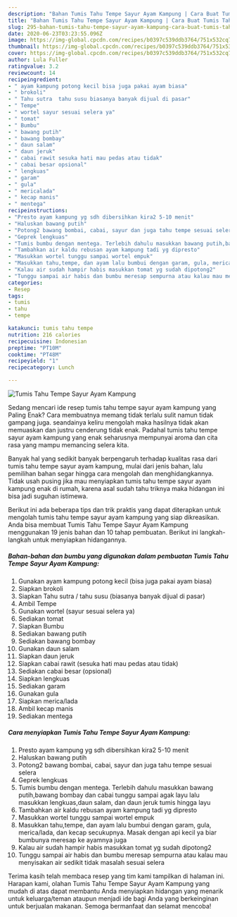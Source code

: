 ```yaml
---
description: "Bahan Tumis Tahu Tempe Sayur Ayam Kampung | Cara Buat Tumis Tahu Tempe Sayur Ayam Kampung Yang Bikin Ngiler"
title: "Bahan Tumis Tahu Tempe Sayur Ayam Kampung | Cara Buat Tumis Tahu Tempe Sayur Ayam Kampung Yang Bikin Ngiler"
slug: 295-bahan-tumis-tahu-tempe-sayur-ayam-kampung-cara-buat-tumis-tahu-tempe-sayur-ayam-kampung-yang-bikin-ngiler
date: 2020-06-23T03:23:55.096Z
image: https://img-global.cpcdn.com/recipes/b0397c539ddb3764/751x532cq70/tumis-tahu-tempe-sayur-ayam-kampung-foto-resep-utama.jpg
thumbnail: https://img-global.cpcdn.com/recipes/b0397c539ddb3764/751x532cq70/tumis-tahu-tempe-sayur-ayam-kampung-foto-resep-utama.jpg
cover: https://img-global.cpcdn.com/recipes/b0397c539ddb3764/751x532cq70/tumis-tahu-tempe-sayur-ayam-kampung-foto-resep-utama.jpg
author: Lula Fuller
ratingvalue: 3.2
reviewcount: 14
recipeingredient:
- " ayam kampung potong kecil bisa juga pakai ayam biasa"
- " brokoli"
- " Tahu sutra  tahu susu biasanya banyak dijual di pasar"
- " Tempe"
- " wortel sayur sesuai selera ya"
- " tomat"
- " Bumbu"
- " bawang putih"
- " bawang bombay"
- " daun salam"
- " daun jeruk"
- " cabai rawit sesuka hati mau pedas atau tidak"
- " cabai besar opsional"
- " lengkuas"
- " garam"
- " gula"
- " mericalada"
- " kecap manis"
- " mentega"
recipeinstructions:
- "Presto ayam kampung yg sdh dibersihkan kira2 5-10 menit"
- "Haluskan bawang putih"
- "Potong2 bawang bombai, cabai, sayur dan juga tahu tempe sesuai selera"
- "Geprek lengkuas"
- "Tumis bumbu dengan mentega. Terlebih dahulu masukkan bawang putih,bawang bombay dan cabai tunggu sampai agak layu lalu masukkan lengkuas,daun salam, dan daun jeruk tumis hingga layu"
- "Tambahkan air kaldu rebusan ayam kampung tadi yg dipresto"
- "Masukkan wortel tunggu sampai wortel empuk"
- "Masukkan tahu,tempe, dan ayam lalu bumbui dengan garam, gula, merica/lada, dan kecap secukupnya. Masak dengan api kecil ya biar bumbunya meresap ke ayamnya juga"
- "Kalau air sudah hampir habis masukkan tomat yg sudah dipotong2"
- "Tunggu sampai air habis dan bumbu meresap sempurna atau kalau mau menyisakan air sedikit tidak masalah sesuai selera"
categories:
- Resep
tags:
- tumis
- tahu
- tempe

katakunci: tumis tahu tempe 
nutrition: 216 calories
recipecuisine: Indonesian
preptime: "PT10M"
cooktime: "PT48M"
recipeyield: "1"
recipecategory: Lunch

---
```



![Tumis Tahu Tempe Sayur Ayam Kampung](https://img-global.cpcdn.com/recipes/b0397c539ddb3764/751x532cq70/tumis-tahu-tempe-sayur-ayam-kampung-foto-resep-utama.jpg)

Sedang mencari ide resep tumis tahu tempe sayur ayam kampung yang Paling Enak? Cara membuatnya memang tidak terlalu sulit namun tidak gampang juga. seandainya keliru mengolah maka hasilnya tidak akan memuaskan dan justru cenderung tidak enak. Padahal tumis tahu tempe sayur ayam kampung yang enak seharusnya mempunyai aroma dan cita rasa yang mampu memancing selera kita.



Banyak hal yang sedikit banyak berpengaruh terhadap kualitas rasa dari tumis tahu tempe sayur ayam kampung, mulai dari jenis bahan, lalu pemilihan bahan segar hingga cara mengolah dan menghidangkannya. Tidak usah pusing jika mau menyiapkan tumis tahu tempe sayur ayam kampung enak di rumah, karena asal sudah tahu triknya maka hidangan ini bisa jadi suguhan istimewa.


Berikut ini ada beberapa tips dan trik praktis yang dapat diterapkan untuk mengolah tumis tahu tempe sayur ayam kampung yang siap dikreasikan. Anda bisa membuat Tumis Tahu Tempe Sayur Ayam Kampung menggunakan 19 jenis bahan dan 10 tahap pembuatan. Berikut ini langkah-langkah untuk menyiapkan hidangannya.

<!--inarticleads1-->

##### Bahan-bahan dan bumbu yang digunakan dalam pembuatan Tumis Tahu Tempe Sayur Ayam Kampung:

1. Gunakan  ayam kampung potong kecil (bisa juga pakai ayam biasa)
1. Siapkan  brokoli
1. Siapkan  Tahu sutra / tahu susu (biasanya banyak dijual di pasar)
1. Ambil  Tempe
1. Gunakan  wortel (sayur sesuai selera ya)
1. Sediakan  tomat
1. Siapkan  Bumbu
1. Sediakan  bawang putih
1. Sediakan  bawang bombay
1. Gunakan  daun salam
1. Siapkan  daun jeruk
1. Siapkan  cabai rawit (sesuka hati mau pedas atau tidak)
1. Sediakan  cabai besar (opsional)
1. Siapkan  lengkuas
1. Sediakan  garam
1. Gunakan  gula
1. Siapkan  merica/lada
1. Ambil  kecap manis
1. Sediakan  mentega




<!--inarticleads2-->

##### Cara menyiapkan Tumis Tahu Tempe Sayur Ayam Kampung:

1. Presto ayam kampung yg sdh dibersihkan kira2 5-10 menit
1. Haluskan bawang putih
1. Potong2 bawang bombai, cabai, sayur dan juga tahu tempe sesuai selera
1. Geprek lengkuas
1. Tumis bumbu dengan mentega. Terlebih dahulu masukkan bawang putih,bawang bombay dan cabai tunggu sampai agak layu lalu masukkan lengkuas,daun salam, dan daun jeruk tumis hingga layu
1. Tambahkan air kaldu rebusan ayam kampung tadi yg dipresto
1. Masukkan wortel tunggu sampai wortel empuk
1. Masukkan tahu,tempe, dan ayam lalu bumbui dengan garam, gula, merica/lada, dan kecap secukupnya. Masak dengan api kecil ya biar bumbunya meresap ke ayamnya juga
1. Kalau air sudah hampir habis masukkan tomat yg sudah dipotong2
1. Tunggu sampai air habis dan bumbu meresap sempurna atau kalau mau menyisakan air sedikit tidak masalah sesuai selera




Terima kasih telah membaca resep yang tim kami tampilkan di halaman ini. Harapan kami, olahan Tumis Tahu Tempe Sayur Ayam Kampung yang mudah di atas dapat membantu Anda menyiapkan hidangan yang menarik untuk keluarga/teman ataupun menjadi ide bagi Anda yang berkeinginan untuk berjualan makanan. Semoga bermanfaat dan selamat mencoba!
